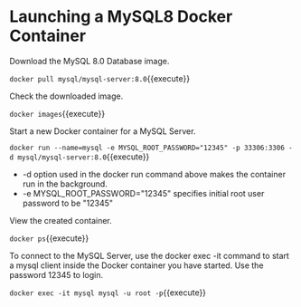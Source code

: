 <h1>Launching a MySQL8 Docker Container</h1>

Download the MySQL 8.0 Database image.

`docker pull mysql/mysql-server:8.0`{{execute}}


Check the downloaded image.

`docker images`{{execute}}


Start a new Docker container for a MySQL Server.

`docker run --name=mysql -e MYSQL_ROOT_PASSWORD="12345" -p 33306:3306 -d mysql/mysql-server:8.0`{{execute}}
* -d option used in the docker run command above makes the container run in the background.
* -e MYSQL_ROOT_PASSWORD="12345" specifies initial root user password to be "12345"


View the created container.

`docker ps`{{execute}}


To connect to the MySQL Server, use the docker exec -it command to start a mysql client inside the Docker container you have started.  Use the password 12345 to login.

`docker exec -it mysql mysql -u root -p`{{execute}}




